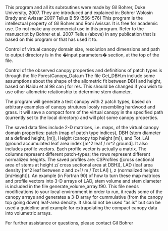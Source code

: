 This program and all its subroutines were made by Gil Bohrer, Duke University, 2007.
They are introduced and explained in: Bohrer Wolosin Brady and Avissar 2007 Tellus B 59 (566-576)
This program is the intellectual property of Gil Bohrer and Roni Avissar. It is free for academic use. Do not make any commercial use in this program. Refer to the manuscript by Bohrer et al. 2007 Tellus (above) in any publication that is based on this program or that has used it to. 


Control of virtual canopy domain size, resolution and dimensions and path to output directory is in the �input parameters� section, at the top of the file.

Control of the observed canopy properties and definitions of patch types is through the file ForestCanopy_Data.m
The file Get_DBH.m include some assumptions about the shape of the allometric fit between DBH and height, based on Naidu et al 98 can j for res. This should be changed if you wish to use other allometric relationship to determine stem diameter.   

The program will generate a test canopy with 2 patch types, based on arbitrary examples of canopy strutures loosly resembling hardwood and grass.
It will save a compact form of the virtual canopy in the specified path (currently set to the local directory) and will plot some canopy properties.

The saved data files include 2-D matrices, i.e. maps, of the virtual canopy domain properties: patch (map of patch type indices), DBH (stem diameter at a defined height, [m]), Height (canopy top height [m]), and Tot_LAI (ground accumulated leaf area index [m^2 leaf / m^2 ground].
It also includes profile vectors. Each profile vector is actually a matrix. The columns represent different patch-types; the rows represent different normalized heights. The saved profiles are:  CSProfiles ([cross sectional area of stems at height z/ cross sectional area at DBH]), LAD (leaf area density [m^2 leaf between z and z+1/ m / Tot LAI] ), z (normalized heights [m/Height]). 
An example (in Fortran 90) of how to turn these map matrices and profile vectors into 3-D arrays of LAD, stem volume and stem diameter is included in the file generate_volume_array.f90. This file needs modifications to your local environment in order to run, it reads some of the canopy arrays and generates a 3-D array for cummulative (from the canopy top going down) leaf-area dencity. It should not be used "as is" but can be used a guideline and example for extrapolating the compact canopy data into volumetric arrays. 

For further assistance or questions, please contact Gil Bohrer